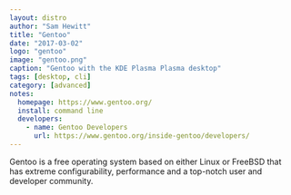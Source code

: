 ```yaml
---
layout: distro
author: "Sam Hewitt"
title: "Gentoo"
date: "2017-03-02"
logo: "gentoo"
image: "gentoo.png"
caption: "Gentoo with the KDE Plasma Plasma desktop"
tags: [desktop, cli]
category: [advanced]
notes:
  homepage: https://www.gentoo.org/
  install: command line
  developers:
    - name: Gentoo Developers
      url: https://www.gentoo.org/inside-gentoo/developers/
---
```


Gentoo is a free operating system based on either Linux or FreeBSD that has extreme configurability, performance and a top-notch user and developer community.
